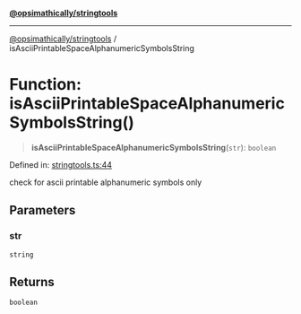 [**@opsimathically/stringtools**](../README.md)

***

[@opsimathically/stringtools](../README.md) / isAsciiPrintableSpaceAlphanumericSymbolsString

# Function: isAsciiPrintableSpaceAlphanumericSymbolsString()

> **isAsciiPrintableSpaceAlphanumericSymbolsString**(`str`): `boolean`

Defined in: [stringtools.ts:44](https://github.com/opsimathically/stringtools/blob/a71c4a4bafeb9dfe8d84210a769466b0dab5abbf/src/stringtools.ts#L44)

check for ascii printable alphanumeric symbols only

## Parameters

### str

`string`

## Returns

`boolean`
